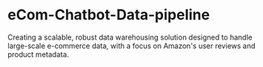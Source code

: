 # eCom-Chatbot-Data-pipeline
Creating a scalable, robust data warehousing solution designed to handle large-scale e-commerce data, with a focus on Amazon's user reviews and product metadata.
